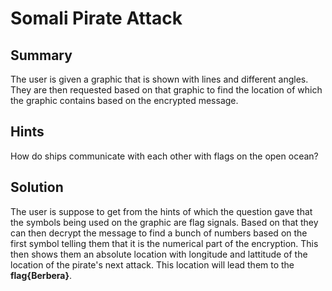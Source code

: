 <h1>Somali Pirate Attack</h1>
<h2>Summary</h2>
The user is given a graphic that is shown with lines and different angles. They are then requested based on that graphic to find the location of which the graphic contains based on the encrypted message.
<h2>Hints</h2>
How do ships communicate with each other with flags on the open ocean?
<h2>Solution</h2>
The user is suppose to get from the hints of which the question gave that the symbols being used on the graphic are flag signals. Based on that they can then decrypt the message to find a bunch of numbers based on the first symbol telling them that it is the numerical part of the encryption. This then shows them an absolute location with longitude and lattitude of the location of the pirate's next attack. This location will lead them to the <b>flag{Berbera}</b>.
